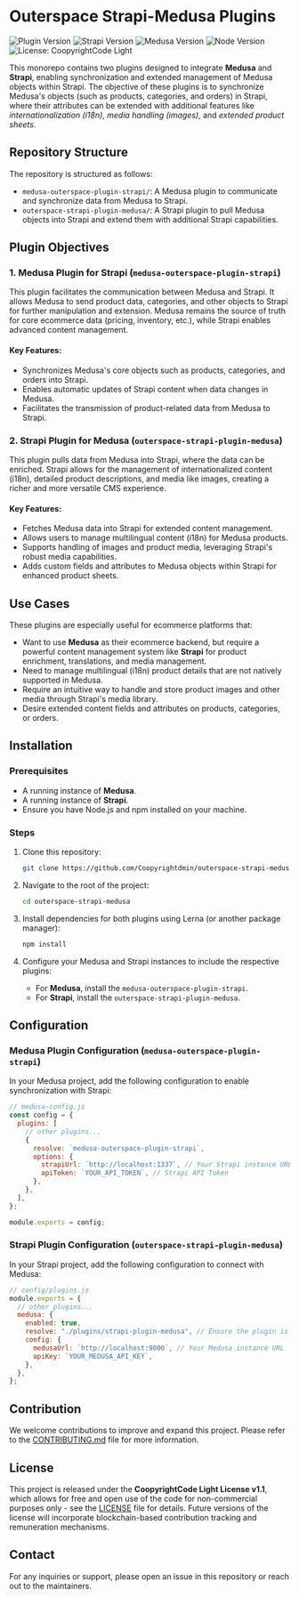 
# Outerspace Strapi-Medusa Plugins

![Plugin Version](https://img.shields.io/badge/version-1.0.0-blue.svg)
![Strapi Version](https://img.shields.io/badge/strapi-%3E4.0.0-blue.svg)
![Medusa Version](https://img.shields.io/badge/medusa-%3E2.0.0-blue.svg)
![Node Version](https://img.shields.io/badge/node-%3E18.0.0-blue.svg)
![License: CoopyrightCode Light](https://img.shields.io/badge/license-CoopyrightCode_Light_v1.1-blue)


This monorepo contains two plugins designed to integrate **Medusa** and **Strapi**, enabling synchronization and extended management of Medusa objects within Strapi. 
The objective of these plugins is to synchronize Medusa's objects (such as products, categories, and orders) in Strapi, where their attributes can be extended with additional features like *internationalization (i18n)*, *media handling (images)*, and *extended product sheets*.

## Repository Structure

The repository is structured as follows:
- `medusa-outerspace-plugin-strapi/`: A Medusa plugin to communicate and synchronize data from Medusa to Strapi.
- `outerspace-strapi-plugin-medusa/`: A Strapi plugin to pull Medusa objects into Strapi and extend them with additional Strapi capabilities.

## Plugin Objectives

### 1. Medusa Plugin for Strapi (`medusa-outerspace-plugin-strapi`)
This plugin facilitates the communication between Medusa and Strapi. It allows Medusa to send product data, categories, and other objects to Strapi for further manipulation and extension. Medusa remains the source of truth for core ecommerce data (pricing, inventory, etc.), while Strapi enables advanced content management.

#### Key Features:
- Synchronizes Medusa's core objects such as products, categories, and orders into Strapi.
- Enables automatic updates of Strapi content when data changes in Medusa.
- Facilitates the transmission of product-related data from Medusa to Strapi.

### 2. Strapi Plugin for Medusa (`outerspace-strapi-plugin-medusa`)
This plugin pulls data from Medusa into Strapi, where the data can be enriched. Strapi allows for the management of internationalized content (i18n), detailed product descriptions, and media like images, creating a richer and more versatile CMS experience.

#### Key Features:
- Fetches Medusa data into Strapi for extended content management.
- Allows users to manage multilingual content (i18n) for Medusa products.
- Supports handling of images and product media, leveraging Strapi's robust media capabilities.
- Adds custom fields and attributes to Medusa objects within Strapi for enhanced product sheets.

## Use Cases

These plugins are especially useful for ecommerce platforms that:
- Want to use **Medusa** as their ecommerce backend, but require a powerful content management system like **Strapi** for product enrichment, translations, and media management.
- Need to manage multilingual (i18n) product details that are not natively supported in Medusa.
- Require an intuitive way to handle and store product images and other media through Strapi's media library.
- Desire extended content fields and attributes on products, categories, or orders.

## Installation

### Prerequisites
- A running instance of **Medusa**.
- A running instance of **Strapi**.
- Ensure you have Node.js and npm installed on your machine.

### Steps

1. Clone this repository:
   ```bash
   git clone https://github.com/Coopyrightdmin/outerspace-strapi-medusa.git
   ```

2. Navigate to the root of the project:
   ```bash
   cd outerspace-strapi-medusa
   ```

3. Install dependencies for both plugins using Lerna (or another package manager):
   ```bash
   npm install
   ```

4. Configure your Medusa and Strapi instances to include the respective plugins:
   - For **Medusa**, install the `medusa-outerspace-plugin-strapi`.
   - For **Strapi**, install the `outerspace-strapi-plugin-medusa`.


## Configuration

### Medusa Plugin Configuration (`medusa-outerspace-plugin-strapi`)
In your Medusa project, add the following configuration to enable synchronization with Strapi:

```javascript
// medusa-config.js
const config = {
  plugins: [
    // other plugins...
    {
      resolve: `medusa-outerspace-plugin-strapi`,
      options: {
        strapiUrl: `http://localhost:1337`, // Your Strapi instance URL
        apiToken: `YOUR_API_TOKEN`, // Strapi API Token
      },
    },
  ],
};

module.exports = config;
```

### Strapi Plugin Configuration (`outerspace-strapi-plugin-medusa`)
In your Strapi project, add the following configuration to connect with Medusa:

```javascript
// config/plugins.js
module.exports = {
  // other plugins...
  medusa: {
    enabled: true,
    resolve: "./plugins/strapi-plugin-medusa", // Ensure the plugin is correctly referenced
    config: {
      medusaUrl: `http://localhost:9000`, // Your Medusa instance URL
      apiKey: `YOUR_MEDUSA_API_KEY`,
    },
  },
};
```

## Contribution

We welcome contributions to improve and expand this project. Please refer to the [CONTRIBUTING.md](CONTRIBUTING.md) file for more information.

## License

This project is released under the **CoopyrightCode Light License v1.1**, which allows for free and open use of the code for non-commercial purposes only - see the [LICENSE](https://www.coopyrightcode.com) file for details. Future versions of the license will incorporate blockchain-based contribution tracking and remuneration mechanisms.

## Contact

For any inquiries or support, please open an issue in this repository or reach out to the maintainers.
